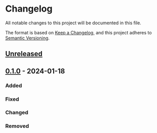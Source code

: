 # Changelog

All notable changes to this project will be documented in this file.

The format is based on [Keep a Changelog](https://keepachangelog.com/en/1.0.0/),
and this project adheres to [Semantic Versioning](https://semver.org/spec/v2.0.0.html).

## [Unreleased]

## [0.1.0] - 2024-01-18

### Added

### Fixed

### Changed

### Removed

[unreleased]: https://github.com/IslasGECI/templater/compare/v0.1.0...HEAD
[0.1.0]: https://github.com/IslasGECI/templater/releases/tag/v0.1.0
